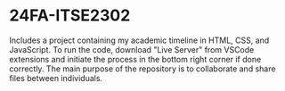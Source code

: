 # 24FA-ITSE2302
Includes a project containing my academic timeline in HTML, CSS, and JavaScript. To run the code, download "Live Server" from VSCode extensions and initiate the process in the bottom right corner if done correctly. The main purpose of the repository is to collaborate and share files between individuals.
